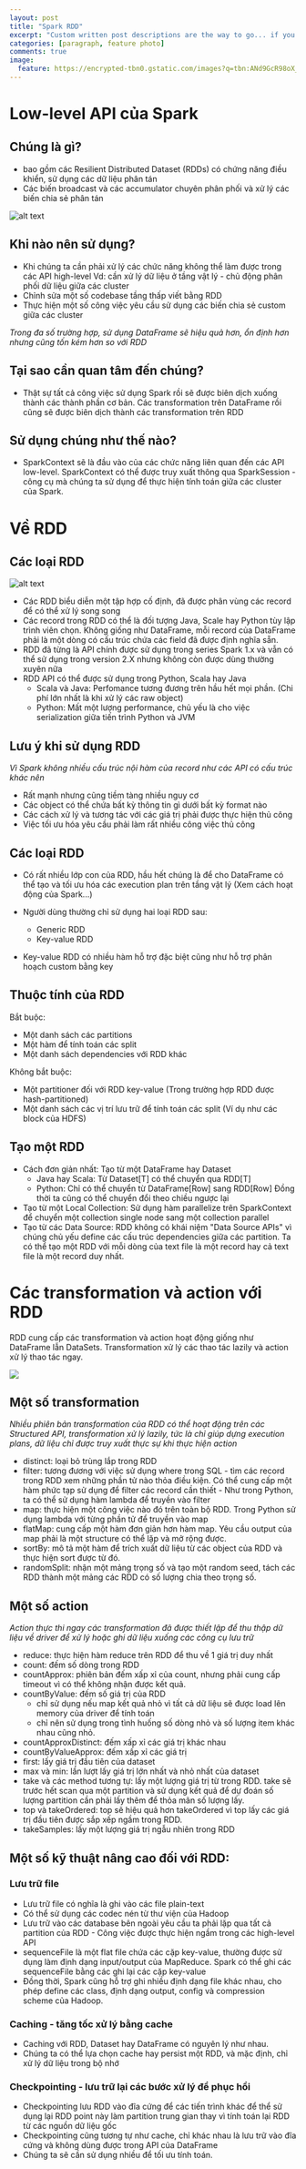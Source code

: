 ```yaml
---
layout: post
title: "Spark RDD"
excerpt: "Custom written post descriptions are the way to go... if you're not lazy."
categories: [paragraph, feature photo]
comments: true
image:
  feature: https://encrypted-tbn0.gstatic.com/images?q=tbn:ANd9GcR98oX_KnqLw6x8G6dyn5sNPXWzQreKdDINK9Xqp6QZzZdmuYl5
---
```

# Low-level API của Spark

## Chúng là gì?

- bao gồm các Resilient Distributed Dataset (RDDs) có chứng năng điều khiển, sử dụng các dữ liệu phân tán
- Các biến broadcast và các accumulator chuyên phân phối và xử lý các biến chia sẻ phân tán

![alt text](https://lh6.googleusercontent.com/ywMrsDfVaX9G6A6aYRK_HTSu3NJ78ahUAPtr-7B2kUufZ6R5hQ7O0y0R40wru-n6Ula9Q_ONaY-IHptITWxcVairoyvvUWcePVRhFJZp2KbqoUhdPTmxu2BLeCa--HxUc7HMPedZ)

## Khi nào nên sử dụng?

- Khi chúng ta cần phải xử lý các chức năng không thể làm được trong các API high-level
  Vd: cần xử lý dữ liệu ở tầng vật lý - chủ động phân phối dữ liệu giữa các cluster
- Chỉnh sửa một số codebase tầng thấp viết bằng RDD
- Thực hiện một số công việc yêu cầu sử dụng các biến chia sẻ custom giữa các cluster

_Trong đa số trường hợp, sử dụng DataFrame sẽ hiệu quả hơn, ổn định hơn nhưng cũng tốn kém hơn so với RDD_

## Tại sao cần quan tâm đến chúng?

- Thật sự tất cả công việc sử dụng Spark rồi sẽ được biên dịch xuống thành các thành phần cơ bản. Các transformation trên DataFrame rồi cũng sẽ được biên dịch thành các transformation trên RDD

## Sử dụng chúng như thế nào?

- SparkContext sẽ là đầu vào của các chức năng liên quan đến các API low-level. SparkContext có thể được truy xuất thông qua SparkSession - công cụ mà chúng ta sử dụng để thực hiện tính toán giữa các cluster của Spark.

# Về RDD

## Các loại RDD

![alt text](https://jaceklaskowski.gitbooks.io/mastering-apache-spark/diagrams/spark-rdds.png)

- Các RDD biểu diễn một tập hợp cố định, đã được phân vùng các record để có thể xử lý song song
- Các record trong RDD có thể là đối tượng Java, Scale hay Python tùy lập trình viên chọn. Không giống như DataFrame, mỗi record của DataFrame phải là một dòng có cấu trúc chứa các field đã được định nghĩa sẵn.
- RDD đã từng là API chính được sử dụng trong series Spark 1.x và vẫn có thể sử dụng trong version 2.X nhưng không còn được dùng thường xuyên nữa
- RDD API có thể được sử dụng trong Python, Scala hay Java
  - Scala và Java: Perfomance tương đương trên hầu hết mọi phần. (Chi phí lớn nhất là khi xử lý các raw object)
  - Python: Mất một lượng performance, chủ yếu là cho việc serialization giữa tiến trình Python và JVM

## Lưu ý khi sử dụng RDD

_Vì Spark không nhiều cấu trúc nội hàm của record như các API có cấu trúc khác nên_

- Rất mạnh nhưng cũng tiềm tàng nhiều nguy cơ
- Các object có thể chứa bất kỳ thông tin gì dưới bất kỳ format nào
- Các cách xử lý và tương tác với các giá trị phải được thực hiện thủ công
- Việc tối ưu hóa yêu cầu phải làm rất nhiều công việc thủ công

## Các loại RDD

- Có rất nhiều lớp con của RDD, hầu hết chúng là để cho DataFrame có thể tạo và tối ưu hóa các execution plan trên tầng vật lý (Xem cách hoạt động của Spark...)

- Người dùng thường chỉ sử dụng hai loại RDD sau:

  - Generic RDD
  - Key-value RDD

- Key-value RDD có nhiều hàm hỗ trợ đặc biệt cũng như hỗ trợ phân hoạch custom bằng key

## Thuộc tính của RDD

Bắt buộc:

- Một danh sách các partitions
- Một hàm để tính toán các split
- Một danh sách dependencies với RDD khác

Không bắt buộc:

- Một partitioner đối với RDD key-value (Trong trường hợp RDD được hash-partitioned)
- Một danh sách các vị trí lưu trữ để tính toán các split (Ví dụ như các block của HDFS)

## Tạo một RDD

- Cách đơn giản nhất: Tạo từ một DataFrame hay Dataset
  - Java hay Scala: Từ Dataset[T] có thể chuyển qua RDD[T]
  - Python: Chỉ có thể chuyển từ DataFrame[Row] sang RDD[Row]
    Đồng thời ta cũng có thể chuyển đổi theo chiều ngược lại
- Tạo từ một Local Collection: Sử dụng hàm parallelize trên SparkContext để chuyển một collection single node sang một collection parallel
- Tạo từ các Data Source: RDD không có khái niệm "Data Source APIs" vì chúng chủ yếu define các cấu trúc dependencies giữa các partition. Ta có thể tạo một RDD với mỗi dòng của text file là một record hay cả text file là một record duy nhất.

# Các transformation và action với RDD

RDD cung cấp các transformation và action hoạt động giống như DataFrame lẫn DataSets. Transformation xử lý các thao tác lazily và action xử lý thao tác ngay.

![](https://image.slidesharecdn.com/11-150526111122-lva1-app6891/95/11-from-hadoop-to-spark-12-43-638.jpg?cb=1433608610)

## Một số transformation

_Nhiều phiên bản transformation của RDD có thể hoạt động trên các Structured API, transformation xử lý lazily, tức là chỉ giúp dựng execution plans, dữ liệu chỉ được truy xuất thực sự khi thực hiện action_

- distinct: loại bỏ trùng lắp trong RDD
- filter: tương đương với việc sử dụng where trong SQL - tìm các record trong RDD xem những phần tử nào thỏa điều kiện. Có thể cung cấp một hàm phức tạp sử dụng để filter các record cần thiết - Như trong Python, ta có thể sử dụng hàm lambda để truyền vào filter
- map: thực hiện một công việc nào đó trên toàn bộ RDD. Trong Python sử dụng lambda với từng phần tử để truyền vào map
- flatMap: cung cấp một hàm đơn giản hơn hàm map. Yêu cầu output của map phải là một structure có thể lặp và mở rộng được.
- sortBy: mô tả một hàm để trích xuất dữ liệu từ các object của RDD và thực hiện sort được từ đó.
- randomSplit: nhận một mảng trọng số và tạo một random seed, tách các RDD thành một mảng các RDD có số lượng chia theo trọng số.

## Một số action

_Action thực thi ngay các transformation đã được thiết lập để thu thập dữ liệu về driver để xử lý hoặc ghi dữ liệu xuống các công cụ lưu trữ_

- reduce: thực hiện hàm reduce trên RDD để thu về 1 giá trị duy nhất
- count: đếm số dòng trong RDD
- countApprox: phiên bản đếm xấp xỉ của count, nhưng phải cung cấp timeout vì có thể không nhận được kết quả.
- countByValue: đếm số giá trị của RDD
  - chỉ sử dụng nếu map kết quả nhỏ vì tất cả dữ liệu sẽ được load lên memory của driver để tính toán
  - chỉ nên sử dụng trong tình huống số dòng nhỏ và số lượng item khác nhau cũng nhỏ.
- countApproxDistinct: đếm xấp xỉ các giá trị khác nhau
- countByValueApprox: đếm xấp xỉ các giá trị
- first: lấy giá trị đầu tiên của dataset
- max và min: lần lượt lấy giá trị lớn nhất và nhỏ nhất của dataset
- take và các method tương tự: lấy một lượng giá trị từ trong RDD. take sẽ trước hết scan qua một partition và sử dụng kết quả để dự đoán số lượng partition cần phải lấy thêm để thỏa mãn số lượng lấy.
- top và takeOrdered: top sẽ hiệu quả hơn takeOrdered vì top lấy các giá trị đầu tiên được sắp xếp ngầm trong RDD.
- takeSamples: lấy một lượng giá trị ngẫu nhiên trong RDD

## Một số kỹ thuật nâng cao đối với RDD:

### Lưu trữ file

- Lưu trữ file có nghĩa là ghi vào các file plain-text
- Có thể sử dụng các codec nén từ thư viện của Hadoop
- Lưu trữ vào các database bên ngoài yêu cầu ta phải lặp qua tất cả partition của RDD - Công việc được thực hiện ngầm trong các high-level API
- sequenceFile là một flat file chứa các cặp key-value, thường được sử dụng làm định dạng input/output của MapReduce. Spark có thể ghi các sequenceFile bằng các ghi lại các cặp key-value
- Đồng thời, Spark cũng hỗ trợ ghi nhiều định dạng file khác nhau, cho phép define các class, định dạng output, config và compression scheme của Hadoop.

### Caching - tăng tốc xử lý bằng cache

- Caching với RDD, Dataset hay DataFrame có nguyên lý như nhau.
- Chúng ta có thể lựa chọn cache hay persist một RDD, và mặc định, chỉ xử lý dữ liệu trong bộ nhớ

### Checkpointing - lưu trữ lại các bước xử lý để phục hồi

- Checkpointing lưu RDD vào đĩa cứng để các tiến trình khác để thể sử dụng lại RDD point này làm partition trung gian thay vì tính toán lại RDD từ các nguồn dữ liệu gốc
- Checkpointing cũng tương tự như cache, chỉ khác nhau là lưu trữ vào đĩa cứng và không dùng được trong API của DataFrame
- Chúng ta sẽ cần sử dụng nhiều để tối ưu tính toán.
